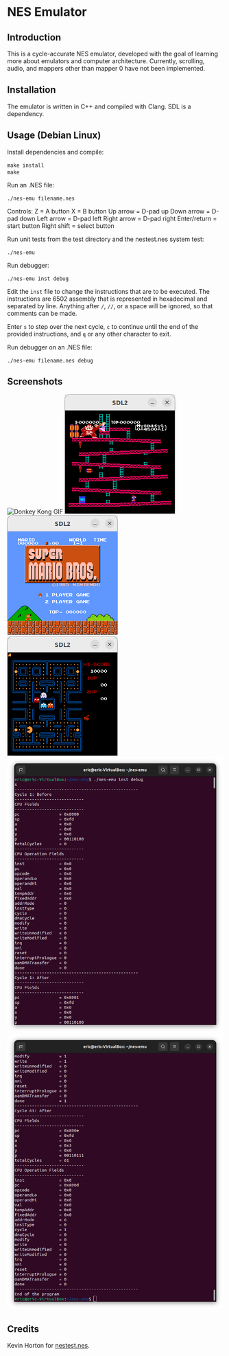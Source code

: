 # NES Emulator

## Introduction

This is a cycle-accurate NES emulator, developed with the goal of learning more about emulators and computer architecture. Currently, scrolling, audio, and mappers other than mapper 0 have not been implemented.

## Installation

The emulator is written in C++ and compiled with Clang. SDL is a dependency.

## Usage (Debian Linux)

Install dependencies and compile:

```
make install
make
```

Run an .NES file:

```
./nes-emu filename.nes
```

Controls:
Z = A button
X = B button
Up arrow = D-pad up
Down arrow = D-pad down
Left arrow = D-pad left
Right arrow = D-pad right
Enter/return = start button
Right shift = select button

Run unit tests from the test directory and the nestest.nes system test:

```
./nes-emu
```

Run debugger:

```
./nes-emu inst debug
```

Edit the `inst` file to change the instructions that are to be executed. The instructions are 6502 assembly that is represented in hexadecimal and separated by line. Anything after `/`, `//`, or a space will be ignored, so that comments can be made.

Enter `s` to step over the next cycle, `c` to continue until the end of the provided instructions, and `q` or any other character to exit.

Run debugger on an .NES file:

```
./nes-emu filename.nes debug
```

## Screenshots

![Donkey Kong GIF](/images/donkey-kong.gif)
![Donkey Kong Screenshot](/images/donkey-kong.png)
![Super Mario Bros. Screenshot](/images/super-mario-bros.png)
![Pac-Man Screenshot](/images/pac-man.png)
![Debug Screenshot 1](/images/debug1.png)
![Debug Screenshot 2](/images/debug2.png)

## Credits

Kevin Horton for [nestest.nes](https://github.com/christopherpow/nes-test-roms/blob/master/other/nestest.nes).